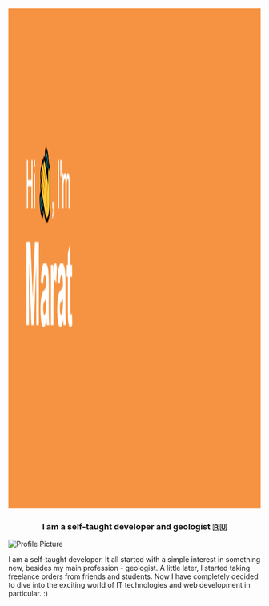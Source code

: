 



<!DOCTYPE html>
<html lang="en">
  <head>
    <meta charset="UTF-8">
  </head>
  <body>
<img src="https://github.com/Clever1mistory/Clever1mistory/blob/main/header.png?raw=true" height="1000"/></h1>
<h3 align="center">I am a self-taught developer and geologist 🇷🇺</h3>
    <div class="container">
      <img src="blob:https://web.telegram.org/4a7a1088-5879-431b-b7df-fe52c63e3d74" alt="Profile Picture">
      <div>
        <p>I am a self-taught developer. It all started with a simple interest in something new, besides my main profession - geologist. A little later, I started taking freelance orders from friends and students.
Now I have completely decided to dive into the exciting world of IT technologies and web development in particular. :)</p>
      </div>
    </div>
  </body>
</html>
